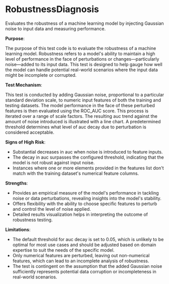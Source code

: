 # RobustnessDiagnosis

Evaluates the robustness of a machine learning model by injecting Gaussian noise to input data and measuring
performance.

**Purpose**:

The purpose of this test code is to evaluate the robustness of a machine learning model. Robustness refers to a
model's ability to maintain a high level of performance in the face of perturbations or changes—particularly
noise—added to its input data. This test is designed to help gauge how well the model can handle potential
real-world scenarios where the input data might be incomplete or corrupted.

**Test Mechanism**:

This test is conducted by adding Gaussian noise, proportional to a particular standard deviation scale, to numeric
input features of both the training and testing datasets. The model performance in the face of these perturbed
features is then evaluated using the ROC_AUC score. This process is iterated over a range of scale
factors. The resulting auc trend against the amount of noise introduced is illustrated with a line chart. A
predetermined threshold determines what level of auc decay due to perturbation is considered acceptable.

**Signs of High Risk**:
- Substantial decreases in auc when noise is introduced to feature inputs.
- The decay in auc surpasses the configured threshold, indicating that the model is not robust against input
noise.
- Instances where one or more elements provided in the features list don't match with the training dataset's
numerical feature columns.

**Strengths**:
- Provides an empirical measure of the model's performance in tackling noise or data perturbations, revealing
insights into the model's stability.
- Offers flexibility with the ability to choose specific features to perturb and control the level of noise applied.
- Detailed results visualization helps in interpreting the outcome of robustness testing.

**Limitations**:
- The default threshold for auc decay is set to 0.05, which is unlikely to be optimal for most use cases and
should be adjusted based on domain expertise to suit the needs of the specific model.
- Only numerical features are perturbed, leaving out non-numerical features, which can lead to an incomplete
analysis of robustness.
- The test is contingent on the assumption that the added Gaussian noise sufficiently represents potential data
corruption or incompleteness in real-world scenarios.